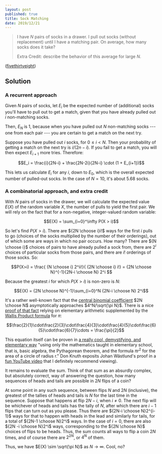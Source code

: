 ```yaml
---
layout: post
published: true
title: Sock Matching
date: 2019/12/21
---
```


>I have $N$ pairs of socks in a drawer. I pull out socks (without replacement) until I have a matching pair. On average, how many socks does it take?
>
>Extra Credit: describe the behavior of this average for large $N$.

<!--more-->

([fivethirtyeight](https://fivethirtyeight.com/features/can-you-find-a-matching-pair-of-socks/))

## Solution

### A recurrent approach

Given $N$ pairs of socks, let $E_i$ be the expected number of (additional) socks you'll have to pull out to get a match, given that you have already pulled out $i$ non-matching socks. 

Then, $E_N$ is $1$, because when you have pulled out $N$ non-matching socks --- one from each pair --- you are certain to get a match on the next try.

Suppose you have pulled out $i$ socks, for $0 \leq i < N$. Then your probability of getting a match on the next try is $i/(2n-i)$. If you fail to get a match, you will then expect $E_{i+1}$ more tries. Therefore:

$$E_i = \frac{i}{2N-i} + \frac{2N-2i}{2N-i} \cdot (1 + E_{i+1})$$

This lets us calculate $E_i$ for any $i$, down to $E_0$, which is the overall expected number of pulled-out socks. In the case of $N=10$, it's about $5.68$ socks. 

### A combinatorial approach, and extra credit

With $N$ pairs of socks in the drawer, we will calculate the expected value $E(X)$ of the random variable $X$, the number of pulls to yield the first pair. We will rely on the fact that for a non-negative, integer-valued random variable:

$$E(X) = \sum_{i=0}^\infty P(X > i)$$

So let's find $P(X>i)$. There are ${2N \choose i}i!$ ways for the first $i$ pulls to go (choices of the socks multiplied by the number of their orderings), out of which some are ways in which no pair occurs. How many? There are ${N \choose i}$ choices of pairs to have already pulled a sock from, there are $2^i$ choices of particular socks from those pairs, and there are $i!$ orderings of those socks. So:

$$P(X>i) = \frac{ {N \choose i} 2^ii!}{ {2N \choose i} i!} = {2N \choose N}^{-1}{2N-i \choose N} 2^i $$

Because the greatest $i$ for which $P(X>i)$ is non-zero is $N$:

$$E(X) = {2N \choose N}^{-1}\sum_{i=0}^N {2N-i \choose N} 2^i$$

It's a rather well-known fact that the [central binomial coefficient](https://en.wikipedia.org/wiki/Central_binomial_coefficient) $2N \choose N$ asymptotically approaches $4^N/\sqrt{\pi N}$. There is a nice [proof of that fact](https://www.moderndescartes.com/essays/2n_choose_n/) relying on elementary arithmetic supplemented by the [Wallis Product formula](https://en.wikipedia.org/wiki/Wallis_product) for $\pi$:

$$\frac{2}{1}\cdot\frac{2}{3}\cdot\frac{4}{3}\cdot\frac{4}{5}\cdot\frac{6}{5}\cdot\frac{6}{7}\cdots = \frac{\pi}{2}$$

This equation itself can be proven in [a really cool, demystifying, and elementary way](https://www-tandfonline-com.stanford.idm.oclc.org/doi/abs/10.1080/00029890.2007.11920484) "using only the mathematics taught in elementary school, that is, basic algebra, the Pythagorean theorem, and the formula $\pi r^2$ for the area of a circle of radius r." Don Knuth exposits Johan Wästlund's proof in a [fun YouTube video](https://www.youtube.com/watch?v=cI6tt9QfRdo) that I definitely recommend viewing).

It remains to evaluate the sum. Think of that sum as an absurdly complex, but absolutely correct, way of answering the question, how many sequences of heads and tails are possible in $2N$ flips of a coin?

At some point in any such sequence, between flips $N$ and $2N$ (inclusive), the greatest of the tallies of heads and tails is $N$ for the last time in the sequence. Suppose that happens at flip $2N-i$, when $i \neq 0$. The next flip will be whichever of heads and tails has the tally of $N$, after which there are $i-1$ flips that can turn out as you please. Thus there are ${2N-i \choose N}2^{i-1}$ ways for that to happen with heads in the lead and similarly for tails, for a total of ${2N-1 \choose N}2^i$ ways. In the case of $i = 0$, there are also ${2N -i \choose N}2^i$ ways, corresponding to the ${2N \choose N}$ choices of flips to be heads. Thus, the sum counts all ways to flip a coin $2N$ times, and of course there are $2^{2N}$, or $4^N$ of them.

Thus, we have $E(X) \sim \sqrt{\pi N}$ as $N \rightarrow \infty$. Cool, no?

<br>